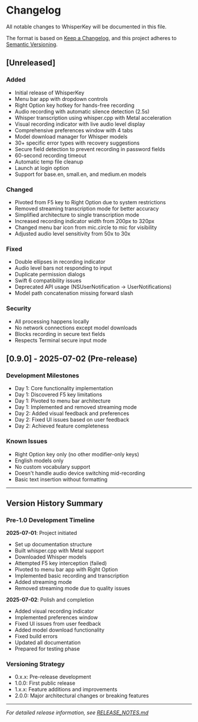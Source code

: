 # Changelog

All notable changes to WhisperKey will be documented in this file.

The format is based on [Keep a Changelog](https://keepachangelog.com/en/1.0.0/),
and this project adheres to [Semantic Versioning](https://semver.org/spec/v2.0.0.html).

## [Unreleased]

### Added
- Initial release of WhisperKey
- Menu bar app with dropdown controls
- Right Option key hotkey for hands-free recording
- Audio recording with automatic silence detection (2.5s)
- Whisper transcription using whisper.cpp with Metal acceleration
- Visual recording indicator with live audio level display
- Comprehensive preferences window with 4 tabs
- Model download manager for Whisper models
- 30+ specific error types with recovery suggestions
- Secure field detection to prevent recording in password fields
- 60-second recording timeout
- Automatic temp file cleanup
- Launch at login option
- Support for base.en, small.en, and medium.en models

### Changed
- Pivoted from F5 key to Right Option due to system restrictions
- Removed streaming transcription mode for better accuracy
- Simplified architecture to single transcription mode
- Increased recording indicator width from 200px to 320px
- Changed menu bar icon from mic.circle to mic for visibility
- Adjusted audio level sensitivity from 50x to 30x

### Fixed
- Double ellipses in recording indicator
- Audio level bars not responding to input
- Duplicate permission dialogs
- Swift 6 compatibility issues
- Deprecated API usage (NSUserNotification → UserNotifications)
- Model path concatenation missing forward slash

### Security
- All processing happens locally
- No network connections except model downloads
- Blocks recording in secure text fields
- Respects Terminal secure input mode

## [0.9.0] - 2025-07-02 (Pre-release)

### Development Milestones
- Day 1: Core functionality implementation
- Day 1: Discovered F5 key limitations
- Day 1: Pivoted to menu bar architecture
- Day 1: Implemented and removed streaming mode
- Day 2: Added visual feedback and preferences
- Day 2: Fixed UI issues based on user feedback
- Day 2: Achieved feature completeness

### Known Issues
- Right Option key only (no other modifier-only keys)
- English models only
- No custom vocabulary support
- Doesn't handle audio device switching mid-recording
- Basic text insertion without formatting

---

## Version History Summary

### Pre-1.0 Development Timeline

**2025-07-01**: Project initiated
- Set up documentation structure
- Built whisper.cpp with Metal support
- Downloaded Whisper models
- Attempted F5 key interception (failed)
- Pivoted to menu bar app with Right Option
- Implemented basic recording and transcription
- Added streaming mode
- Removed streaming mode due to quality issues

**2025-07-02**: Polish and completion
- Added visual recording indicator
- Implemented preferences window
- Fixed UI issues from user feedback
- Added model download functionality
- Fixed build errors
- Updated all documentation
- Prepared for testing phase

### Versioning Strategy
- 0.x.x: Pre-release development
- 1.0.0: First public release
- 1.x.x: Feature additions and improvements
- 2.0.0: Major architectural changes or breaking features

---

*For detailed release information, see [RELEASE_NOTES.md](RELEASE_NOTES.md)*